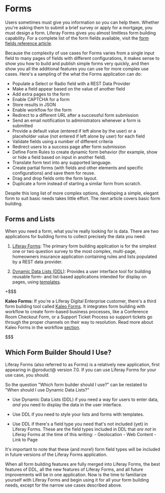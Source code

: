 # Forms [](id=forms)

Users sometimes must give you information so you can help them. Whether you're
asking them to submit a brief survey or apply for a mortgage, you must design a
form. Liferay Forms gives you almost limitless form building capability. For a
complete list of the form fields available, visit the 
[form fields reference article](/discover/reference/-/knowledge_base/7-1/form-field-types).

Because the complexity of use cases for Forms varies from a single input field
to many pages of fields with different configurations, it makes sense to show
you how to build and publish simple forms very quickly, and then show you all
the additional features you can use for more complex use cases. Here's
a sampling of the what the Forms application can do:

- Populate a Select or Radio field with a REST Data Provider
- Make a field appear based on the value of another field
- Add extra pages to the form
- Enable CAPTCHA for a form
- Store results in JSON
- Enable workflow for the form
- Redirect to a different URL after a successful form submission
- Send an email notification to administrators whenever a form is submitted
- Provide a default value (entered if left alone by the user) or a placeholder
  value (not entered if left alone by user) for each field
- Validate fields using a number of different criteria
- Redirect users to a success page after form submission
- Define Form Rules to create dynamic form behavior (for example, show or hide a
  field based on input in another field).
- Translate form text into any supported language.
- Create partial forms (with fields and other elements and specific
  configurations) and save them for reuse.
- Drag and drop fields onto the form layout.
- Duplicate a form instead of starting a similar form from scratch.

Despite this long list of more complex options, developing a simple, elegant
form to suit basic needs takes little effort. The next article covers basic form
building.

## Forms and Lists [](id=forms-and-lists)

When you need a form, what you're really looking for is data. There are two
applications for building forms to collect precisely the data you need:

1.  [Liferay Forms](/discover/portal/-/knowledge_base/7-1/forms):
    The primary form building application is for the simplest one or two
    question survey to the most complex, multi-page, homeowners insurance
    application containing rules and lists populated by a REST data provider.

2.  [Dynamic Data Lists (DDL)](/discover/portal/-/knowledge_base/7-1/dynamic-data-lists):
    Provides a user interface tool for building reusable form- and list-based
    applications intended for display on pages, using
    [templates](/discover/portal/-/knowledge_base/7-1/using-templates-to-display-forms-and-lists).

+$$$

**Kaleo Forms:** If you're a Liferay Digital Enterprise customer, there's a
third form building tool called 
[Kaleo Forms](https://customer.liferay.com/documentation/7.1/admin/-/official_documentation/portal/kaleo-forms). 
It integrates form building with workflow to create form-based business
processes, like a Conference Room Checkout Form, or a Support Ticket Process so
support tickets go through the proper channels on their way to resolution. Read
more about Kaleo Forms in the 
workflow [section](https://customer.liferay.com/documentation/7.1/admin/-/official_documentation/portal/kaleo-forms).

$$$

## Which Form Builder Should I Use? [](id=which-form-builder-should-i-use)

Liferay Forms (also referred to as Forms) is a relatively new application, first
appearing in @product@ version 7.0. If you can use Liferay Forms for your use
case, you should.

So the question "Which form builder should I use?" can be restated to "When
should I use Dynamic Data Lists?"

- Use Dynamic Data Lists (DDL) if you need a way for users to enter data, *and*
  you need to display the data in the user interface.

- Use DDL if you need to style your lists and forms with templates.

- Use DDL if there's a field type you need that's not included (yet) in Liferay
  Forms. These are the field types included in DDL that *are not* in Liferay
  Forms at the time of this writing:
        - Geolocation
        - Web Content
        - Link to Page

It's important to note that these (and more!) form field types will be
included in future versions of the Liferay Forms application.

When all form building features are fully merged into Liferay Forms, the best
features of DDL, all the new features of Liferay Forms, and all future
improvements will be in one application. Now is the time to familiarize yourself
with Liferay Forms and begin using it for all your form building needs, except
for the narrow use cases described above.
